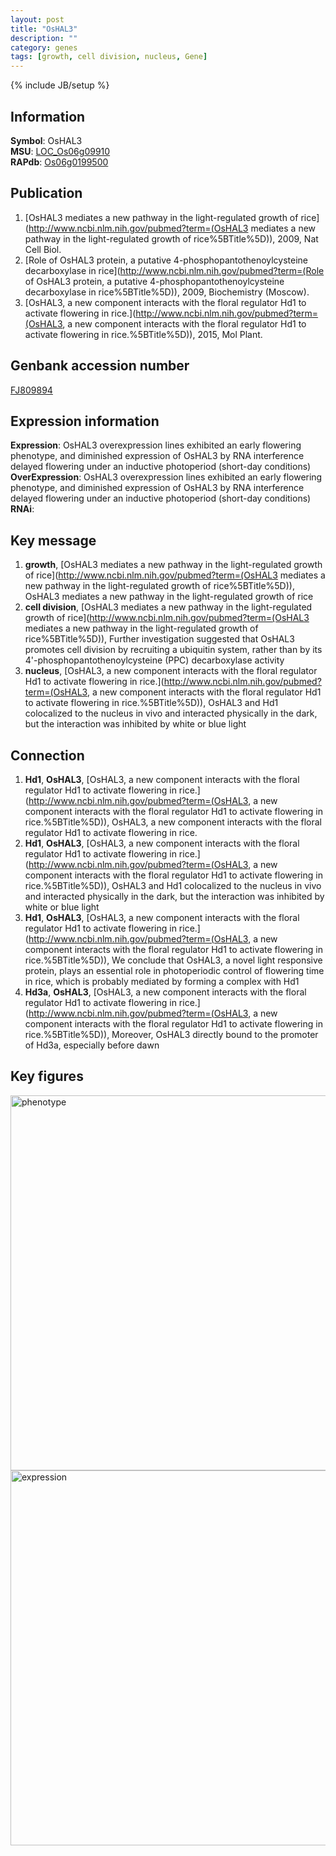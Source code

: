```yaml
---
layout: post
title: "OsHAL3"
description: ""
category: genes
tags: [growth, cell division, nucleus, Gene]
---
```

{% include JB/setup %}

## Information
__Symbol__: OsHAL3  
__MSU__: [LOC_Os06g09910](http://rice.plantbiology.msu.edu/cgi-bin/ORF_infopage.cgi?orf=LOC_Os06g09910)  
__RAPdb__: [Os06g0199500](http://rapdb.dna.affrc.go.jp/viewer/gbrowse_details/irgsp1?name=Os06g0199500)  

## Publication
1. [OsHAL3 mediates a new pathway in the light-regulated growth of rice](http://www.ncbi.nlm.nih.gov/pubmed?term=(OsHAL3 mediates a new pathway in the light-regulated growth of rice%5BTitle%5D)), 2009, Nat Cell Biol.
2. [Role of OsHAL3 protein, a putative 4-phosphopantothenoylcysteine decarboxylase in rice](http://www.ncbi.nlm.nih.gov/pubmed?term=(Role of OsHAL3 protein, a putative 4-phosphopantothenoylcysteine decarboxylase in rice%5BTitle%5D)), 2009, Biochemistry (Moscow).
3. [OsHAL3, a new component interacts with the floral regulator Hd1 to activate flowering in rice.](http://www.ncbi.nlm.nih.gov/pubmed?term=(OsHAL3, a new component interacts with the floral regulator Hd1 to activate flowering in rice.%5BTitle%5D)), 2015, Mol Plant.

## Genbank accession number
[FJ809894](http://www.ncbi.nlm.nih.gov/nuccore/FJ809894)

## Expression information
__Expression__: OsHAL3 overexpression lines exhibited an early flowering phenotype, and diminished expression of OsHAL3 by RNA interference delayed flowering under an inductive photoperiod (short-day conditions)  
__OverExpression__: OsHAL3 overexpression lines exhibited an early flowering phenotype, and diminished expression of OsHAL3 by RNA interference delayed flowering under an inductive photoperiod (short-day conditions)  
__RNAi__:  

## Key message
1. __growth__, [OsHAL3 mediates a new pathway in the light-regulated growth of rice](http://www.ncbi.nlm.nih.gov/pubmed?term=(OsHAL3 mediates a new pathway in the light-regulated growth of rice%5BTitle%5D)), OsHAL3 mediates a new pathway in the light-regulated growth of rice
2. __cell division__, [OsHAL3 mediates a new pathway in the light-regulated growth of rice](http://www.ncbi.nlm.nih.gov/pubmed?term=(OsHAL3 mediates a new pathway in the light-regulated growth of rice%5BTitle%5D)),  Further investigation suggested that OsHAL3 promotes cell division by recruiting a ubiquitin system, rather than by its 4'-phosphopantothenoylcysteine (PPC) decarboxylase activity
3. __nucleus__, [OsHAL3, a new component interacts with the floral regulator Hd1 to activate flowering in rice.](http://www.ncbi.nlm.nih.gov/pubmed?term=(OsHAL3, a new component interacts with the floral regulator Hd1 to activate flowering in rice.%5BTitle%5D)),  OsHAL3 and Hd1 colocalized to the nucleus in vivo and interacted physically in the dark, but the interaction was inhibited by white or blue light

## Connection
1. __Hd1__, __OsHAL3__, [OsHAL3, a new component interacts with the floral regulator Hd1 to activate flowering in rice.](http://www.ncbi.nlm.nih.gov/pubmed?term=(OsHAL3, a new component interacts with the floral regulator Hd1 to activate flowering in rice.%5BTitle%5D)), OsHAL3, a new component interacts with the floral regulator Hd1 to activate flowering in rice.
2. __Hd1__, __OsHAL3__, [OsHAL3, a new component interacts with the floral regulator Hd1 to activate flowering in rice.](http://www.ncbi.nlm.nih.gov/pubmed?term=(OsHAL3, a new component interacts with the floral regulator Hd1 to activate flowering in rice.%5BTitle%5D)),  OsHAL3 and Hd1 colocalized to the nucleus in vivo and interacted physically in the dark, but the interaction was inhibited by white or blue light
3. __Hd1__, __OsHAL3__, [OsHAL3, a new component interacts with the floral regulator Hd1 to activate flowering in rice.](http://www.ncbi.nlm.nih.gov/pubmed?term=(OsHAL3, a new component interacts with the floral regulator Hd1 to activate flowering in rice.%5BTitle%5D)),  We conclude that OsHAL3, a novel light responsive protein, plays an essential role in photoperiodic control of flowering time in rice, which is probably mediated by forming a complex with Hd1
4. __Hd3a__, __OsHAL3__, [OsHAL3, a new component interacts with the floral regulator Hd1 to activate flowering in rice.](http://www.ncbi.nlm.nih.gov/pubmed?term=(OsHAL3, a new component interacts with the floral regulator Hd1 to activate flowering in rice.%5BTitle%5D)),  Moreover, OsHAL3 directly bound to the promoter of Hd3a, especially before dawn

## Key figures
<img src="http://ricencode.github.io/images/OsHAL3.pheno.png" alt="phenotype"  style="width: 600px;"/>

<img src="http://ricencode.github.io/images/OsHAL3.exp.png" alt="expression"  style="width: 600px;"/>


